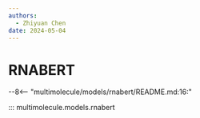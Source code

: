 ```yaml
---
authors:
  - Zhiyuan Chen
date: 2024-05-04
---
```


# RNABERT

--8<-- "multimolecule/models/rnabert/README.md:16:"

::: multimolecule.models.rnabert
